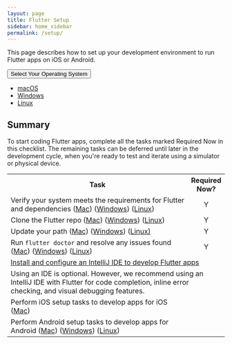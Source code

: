```yaml
---
layout: page
title: Flutter Setup
sidebar: home_sidebar
permalink: /setup/
---
```


This page describes how to set up your development environment to run Flutter apps on
iOS or Android.

<div class="dropdown">
  <button class="btn btn-primary dropdown-toggle" type="button" data-toggle="dropdown">Select Your Operating System
  <span class="caret"></span></button>
  <ul class="dropdown-menu">
    <li class="mac"><a href="/setup-macos">macOS</a></li>
    <li class="win"><a href="/setup-windows">Windows</a></li>
    <li class="linux"><a href="/setup-linux">Linux</a></li>
  </ul>
</div>

## Summary
To start coding Flutter apps, complete all the tasks marked Required Now in this checklist.
The remaining tasks can be deferred until later in the development cycle, when you're ready
to test and iterate using a simulator or physical device.

<table class="flutter-table">
 <tr><th>Task</th><th>Required Now?</th></tr>
 <tr>
  <td style="width:1600px;">Verify your system meets the requirements for Flutter and dependencies (<a href="/setup-macos/#system-requirements">Mac</a>) (<a href="/setup-windows/#system-requirements">Windows</a>) (<a href="/setup-linux/#system-requirements">Linux</a>)</td><td align="center">Y</td>
 </tr>
 <tr>
  <td>Clone the Flutter repo (<a href="/setup-macos/#clone-the-repo">Mac</a>) (<a href="/setup-windows/#clone-the-repo">Windows</a>) (<a href="/setup-linux/#clone-the-repo">Linux</a>)</td><td align="center">Y</td>
 </tr>
 <tr>
  <td>Update your path (<a href="/setup-macos/#update-your-path">Mac</a>) (<a href="/setup-windows/#update-your-path">Windows</a>) (<a href="/setup-linux/#update-your-path">Linux)</a></td><td align="center">Y</td>
 </tr>
 <tr>
   <td>Run <code>flutter doctor</code> and resolve any issues found (<a href="/setup-macos/#run-flutter-doctor">Mac</a>) (<a href="/setup-windows/#run-flutter-doctor">Windows</a>) (<a href="/setup-linux/#run-flutter-doctor">Linux</a>)</td><td align="center">Y</td>
 </tr>
 <tr>
   <td colspan="2"><a href="/intellij-setup/">Install and configure an IntelliJ IDE to develop Flutter apps</a></td>
 </tr>
 <tr><td class="alert-warning" colspan="2">Using an IDE is optional. However, we recommend using an IntelliJ IDE with Flutter for code completion, 
inline error checking, and visual debugging features.</td>
 </tr>
 <tr>
   <td>Perform iOS setup tasks to develop apps for iOS (<a href="/setup-macos/#ios-setup">Mac</a>)</td><td align="center"></td>
 </tr>
 <tr>
   <td>Perform Android setup tasks to develop apps for Android (<a href="/setup-macos/#android-setup">Mac</a>) (<a href="/setup-windows/#android-setup">Windows</a>) (<a href="/setup-linux/#android-setup">Linux</a>)</td><td align="center"></td>
 </tr>
</table>
